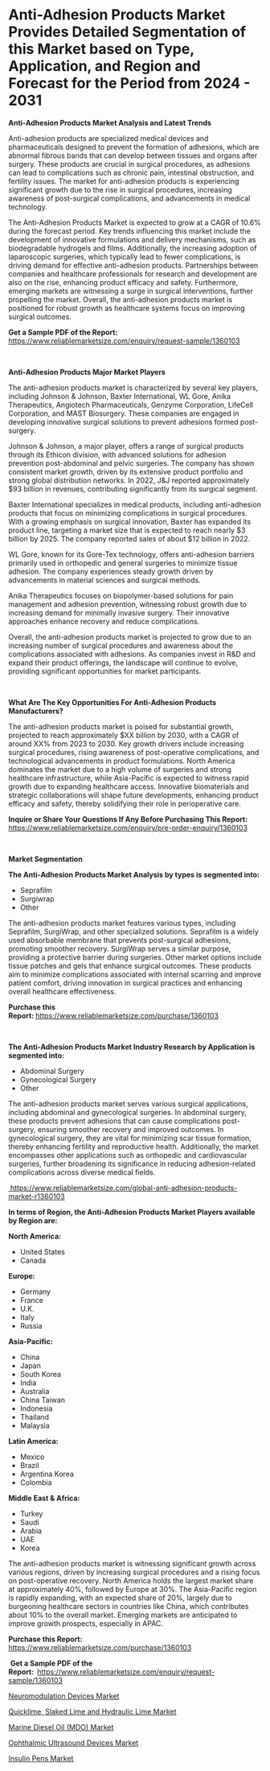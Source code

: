 <p><h1>Anti-Adhesion Products Market Provides Detailed Segmentation of this Market based on Type, Application, and Region and Forecast for the Period from 2024 - 2031</h1></p><p><strong>Anti-Adhesion Products Market Analysis and Latest Trends</strong></p>
<p><p>Anti-adhesion products are specialized medical devices and pharmaceuticals designed to prevent the formation of adhesions, which are abnormal fibrous bands that can develop between tissues and organs after surgery. These products are crucial in surgical procedures, as adhesions can lead to complications such as chronic pain, intestinal obstruction, and fertility issues. The market for anti-adhesion products is experiencing significant growth due to the rise in surgical procedures, increasing awareness of post-surgical complications, and advancements in medical technology.</p><p>The Anti-Adhesion Products Market is expected to grow at a CAGR of 10.6% during the forecast period. Key trends influencing this market include the development of innovative formulations and delivery mechanisms, such as biodegradable hydrogels and films. Additionally, the increasing adoption of laparoscopic surgeries, which typically lead to fewer complications, is driving demand for effective anti-adhesion products. Partnerships between companies and healthcare professionals for research and development are also on the rise, enhancing product efficacy and safety. Furthermore, emerging markets are witnessing a surge in surgical interventions, further propelling the market. Overall, the anti-adhesion products market is positioned for robust growth as healthcare systems focus on improving surgical outcomes.</p></p>
<p><strong>Get a Sample PDF of the Report:&nbsp;</strong> <a href="https://www.reliablemarketsize.com/enquiry/request-sample/1360103">https://www.reliablemarketsize.com/enquiry/request-sample/1360103</a></p>
<p>&nbsp;</p>
<p><strong>Anti-Adhesion Products Major Market Players</strong></p>
<p><p>The anti-adhesion products market is characterized by several key players, including Johnson & Johnson, Baxter International, WL Gore, Anika Therapeutics, Angiotech Pharmaceuticals, Genzyme Corporation, LifeCell Corporation, and MAST Biosurgery. These companies are engaged in developing innovative surgical solutions to prevent adhesions formed post-surgery.</p><p>Johnson & Johnson, a major player, offers a range of surgical products through its Ethicon division, with advanced solutions for adhesion prevention post-abdominal and pelvic surgeries. The company has shown consistent market growth, driven by its extensive product portfolio and strong global distribution networks. In 2022, J&J reported approximately $93 billion in revenues, contributing significantly from its surgical segment.</p><p>Baxter International specializes in medical products, including anti-adhesion products that focus on minimizing complications in surgical procedures. With a growing emphasis on surgical innovation, Baxter has expanded its product line, targeting a market size that is expected to reach nearly $3 billion by 2025. The company reported sales of about $12 billion in 2022.</p><p>WL Gore, known for its Gore-Tex technology, offers anti-adhesion barriers primarily used in orthopedic and general surgeries to minimize tissue adhesion. The company experiences steady growth driven by advancements in material sciences and surgical methods.</p><p>Anika Therapeutics focuses on biopolymer-based solutions for pain management and adhesion prevention, witnessing robust growth due to increasing demand for minimally invasive surgery. Their innovative approaches enhance recovery and reduce complications.</p><p>Overall, the anti-adhesion products market is projected to grow due to an increasing number of surgical procedures and awareness about the complications associated with adhesions. As companies invest in R&D and expand their product offerings, the landscape will continue to evolve, providing significant opportunities for market participants.</p></p>
<p>&nbsp;</p>
<p><strong>What Are The Key Opportunities For Anti-Adhesion Products Manufacturers?</strong></p>
<p><p>The anti-adhesion products market is poised for substantial growth, projected to reach approximately $XX billion by 2030, with a CAGR of around XX% from 2023 to 2030. Key growth drivers include increasing surgical procedures, rising awareness of post-operative complications, and technological advancements in product formulations. North America dominates the market due to a high volume of surgeries and strong healthcare infrastructure, while Asia-Pacific is expected to witness rapid growth due to expanding healthcare access. Innovative biomaterials and strategic collaborations will shape future developments, enhancing product efficacy and safety, thereby solidifying their role in perioperative care.</p></p>
<p><strong>Inquire or Share Your Questions If Any Before Purchasing This Report:</strong> <a href="https://www.reliablemarketsize.com/enquiry/pre-order-enquiry/1360103">https://www.reliablemarketsize.com/enquiry/pre-order-enquiry/1360103</a></p>
<p>&nbsp;</p>
<p><strong>Market Segmentation</strong></p>
<p><strong>The Anti-Adhesion Products Market Analysis by types is segmented into:</strong></p>
<p><ul><li>Seprafilm</li><li>Surgiwrap</li><li>Other</li></ul></p>
<p><p>The anti-adhesion products market features various types, including Seprafilm, SurgiWrap, and other specialized solutions. Seprafilm is a widely used absorbable membrane that prevents post-surgical adhesions, promoting smoother recovery. SurgiWrap serves a similar purpose, providing a protective barrier during surgeries. Other market options include tissue patches and gels that enhance surgical outcomes. These products aim to minimize complications associated with internal scarring and improve patient comfort, driving innovation in surgical practices and enhancing overall healthcare effectiveness.</p></p>
<p><strong>Purchase this Report:&nbsp;</strong><a href="https://www.reliablemarketsize.com/purchase/1360103">https://www.reliablemarketsize.com/purchase/1360103</a></p>
<p>&nbsp;</p>
<p><strong>The Anti-Adhesion Products Market Industry Research by Application is segmented into:</strong></p>
<p><ul><li>Abdominal Surgery</li><li>Gynecological Surgery</li><li>Other</li></ul></p>
<p><p>The anti-adhesion products market serves various surgical applications, including abdominal and gynecological surgeries. In abdominal surgery, these products prevent adhesions that can cause complications post-surgery, ensuring smoother recovery and improved outcomes. In gynecological surgery, they are vital for minimizing scar tissue formation, thereby enhancing fertility and reproductive health. Additionally, the market encompasses other applications such as orthopedic and cardiovascular surgeries, further broadening its significance in reducing adhesion-related complications across diverse medical fields.</p></p>
<p><a href="https://www.reliablemarketsize.com/global-anti-adhesion-products-market-r1360103">&nbsp;https://www.reliablemarketsize.com/global-anti-adhesion-products-market-r1360103</a></p>
<p><strong>In terms of Region, the Anti-Adhesion Products Market Players available by Region are:</strong></p>
<p>
    <p> <strong> North America: </strong>
        <ul>
            <li>United States</li>
            <li>Canada</li>
        </ul>
        </p> 
    <p> <strong> Europe: </strong>
        <ul>
            <li>Germany</li>
            <li>France</li>
            <li>U.K.</li>
            <li>Italy</li>
            <li>Russia</li>
        </ul>
        </p> 
    <p> <strong> Asia-Pacific: </strong>
        <ul>
            <li>China</li>
            <li>Japan</li>
            <li>South Korea</li>
            <li>India</li>
            <li>Australia</li>
            <li>China Taiwan</li>
            <li>Indonesia</li>
            <li>Thailand</li>
            <li>Malaysia</li>
        </ul>
        </p> 
    <p> <strong> Latin America: </strong>
        <ul>
            <li>Mexico</li>
            <li>Brazil</li>
            <li>Argentina Korea</li>
            <li>Colombia</li>
        </ul>
        </p> 
    <p> <strong> Middle East & Africa: </strong>
        <ul>
            <li>Turkey</li>
            <li>Saudi</li>
            <li>Arabia</li>
            <li>UAE</li>
            <li>Korea</li>
        </ul>
    </p>
    </p>
<p><p>The anti-adhesion products market is witnessing significant growth across various regions, driven by increasing surgical procedures and a rising focus on post-operative recovery. North America holds the largest market share at approximately 40%, followed by Europe at 30%. The Asia-Pacific region is rapidly expanding, with an expected share of 20%, largely due to burgeoning healthcare sectors in countries like China, which contributes about 10% to the overall market. Emerging markets are anticipated to improve growth prospects, especially in APAC.</p></p>
<p><strong>Purchase this Report: </strong><a href="https://www.reliablemarketsize.com/purchase/1360103">https://www.reliablemarketsize.com/purchase/1360103</a></p>
<p>&nbsp;<strong>Get a Sample PDF of the Report:&nbsp;&nbsp;</strong><a href="https://www.reliablemarketsize.com/enquiry/request-sample/1360103">https://www.reliablemarketsize.com/enquiry/request-sample/1360103</a></p>
<p><strong></strong></p>
<p><p><a href="https://www.linkedin.com/pulse/future-ready-strategic-insights-global-neuromodulation-devices-bypic?trackingId=Ojnvau35RGGaD%2F%2FuUiAw0Q%3D%3D">Neuromodulation Devices Market</a></p><p><a href="https://issuu.com/reportprime-2/docs/quicklime-slaked-lime-and-hydraulic_b1d12453fdc6d0">Quicklime, Slaked Lime and Hydraulic Lime Market</a></p><p><a href="https://issuu.com/reportprime-2/docs/marine-diesel-oil-mdo-market-size-2_ed5df302d136b0">Marine Diesel Oil (MDO) Market</a></p><p><a href="https://www.linkedin.com/pulse/global-perspectives-ophthalmic-ultrasound-devices-market-trends-hoyhc?trackingId=2dyYPqIpS%2BiJ2frlQZvwUw%3D%3D">Ophthalmic Ultrasound Devices Market</a></p><p><a href="https://www.linkedin.com/pulse/insulin-pens-market-overview-global-trends-future-prospects-from-tc2gc?trackingId=IjwRvOxVQSm4Y5e8634wqw%3D%3D">Insulin Pens Market</a></p></p>